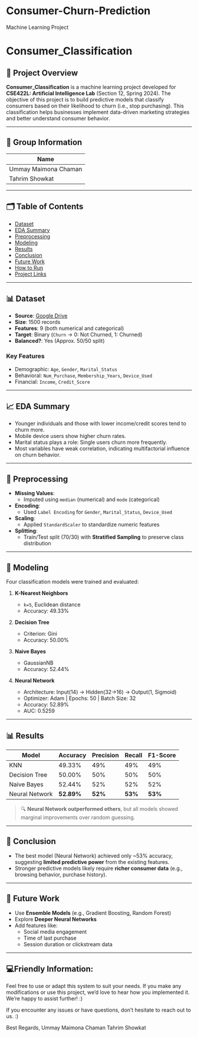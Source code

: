 # Consumer-Churn-Prediction
Machine Learning Project

# Consumer_Classification

## 📌 Project Overview

**Consumer_Classification** is a machine learning project developed for **CSE422L: Artificial Intelligence Lab** (Section 12, Spring 2024). The objective of this project is to build predictive models that classify consumers based on their likelihood to churn (i.e., stop purchasing). This classification helps businesses implement data-driven marketing strategies and better understand consumer behavior.

---

## 👥 Group Information

| Name                    |
|-------------------------|
| Ummay Maimona Chaman    |
| Tahrim Showkat          |

---

## 🗂️ Table of Contents

- [Dataset](#Dataset)
- [EDA Summary](#eda-summary)
- [Preprocessing](#preprocessing)
- [Modeling](#modeling)
- [Results](#results)
- [Conclusion](#conclusion)
- [Future Work](#future-work)
- [How to Run](#how-to-run)
- [Project Links](#project-links)

---

## 📊 Dataset

- **Source**: [Google Drive](https://drive.google.com/file/d/1pg5z2_6OJsdd7VxGEfa8oXAihYq1KYtV/view)
- **Size**: 1500 records
- **Features**: 9 (both numerical and categorical)
- **Target**: Binary (`Churn` → 0: Not Churned, 1: Churned)
- **Balanced?**: Yes (Approx. 50/50 split)

### Key Features

- Demographic: `Age`, `Gender`, `Marital_Status`
- Behavioral: `Num_Purchase`, `Membership_Years`, `Device_Used`
- Financial: `Income`, `Credit_Score`

---

## 📈 EDA Summary

- Younger individuals and those with lower income/credit scores tend to churn more.
- Mobile device users show higher churn rates.
- Marital status plays a role: Single users churn more frequently.
- Most variables have weak correlation, indicating multifactorial influence on churn behavior.

---

## 🧹 Preprocessing

- **Missing Values**:
  - Imputed using `median` (numerical) and `mode` (categorical)
- **Encoding**:
  - Used `Label Encoding` for `Gender`, `Marital_Status`, `Device_Used`
- **Scaling**:
  - Applied `StandardScaler` to standardize numeric features
- **Splitting**:
  - Train/Test split (70/30) with **Stratified Sampling** to preserve class distribution

---

## 🤖 Modeling

Four classification models were trained and evaluated:

1. **K-Nearest Neighbors**
   - `k=5`, Euclidean distance
   - Accuracy: 49.33%

2. **Decision Tree**
   - Criterion: Gini
   - Accuracy: 50.00%

3. **Naive Bayes**
   - GaussianNB
   - Accuracy: 52.44%

4. **Neural Network**
   - Architecture: Input(14) → Hidden(32→16) → Output(1, Sigmoid)
   - Optimizer: Adam | Epochs: 50 | Batch Size: 32
   - Accuracy: 52.89%
   - AUC: 0.5259

---

## 📊 Results

| Model          | Accuracy | Precision | Recall | F1-Score |
|----------------|----------|-----------|--------|----------|
| KNN            | 49.33%   | 49%       | 49%    | 49%      |
| Decision Tree  | 50.00%   | 50%       | 50%    | 50%      |
| Naive Bayes    | 52.44%   | 52%       | 52%    | 52%      |
| Neural Network | **52.89%** | **52%**   | **53%**| **53%**  |

> 🔍 **Neural Network outperformed others**, but all models showed marginal improvements over random guessing.

---

## 🧾 Conclusion

- The best model (Neural Network) achieved only ~53% accuracy, suggesting **limited predictive power** from the existing features.
- Stronger predictive models likely require **richer consumer data** (e.g., browsing behavior, purchase history).

---

## 🚀 Future Work

- Use **Ensemble Models** (e.g., Gradient Boosting, Random Forest)
- Explore **Deeper Neural Networks**
- Add features like:
  - Social media engagement
  - Time of last purchase
  - Session duration or clickstream data

---

## 💻Friendly Information:

Feel free to use or adapt this system to suit your needs. If you make any modifications or use this project, we’d love to hear how you implemented it. We’re happy to assist further! :)

If you encounter any issues or have questions, don’t hesitate to reach out to us. :)

Best Regards,
Ummay Maimona Chaman
Tahrim Showkat    

